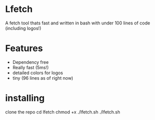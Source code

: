 # Lfetch
A fetch tool thats fast and written in bash with under 100 lines of code (including logos!)
# Features
* Dependency free
* Really fast (5ms!)
* detailed colors for logos
* tiny (96 lines as of right now)

# installing
clone the repo
cd lfetch
chmod +x ./lfetch.sh
./lfetch.sh
